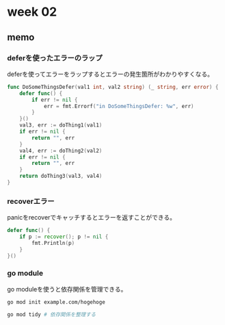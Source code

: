 # week 02

## memo

### deferを使ったエラーのラップ

deferを使ってエラーをラップするとエラーの発生箇所がわかりやすくなる。

```go
func DoSomeThingsDefer(val1 int, val2 string) (_ string, err error) {
	defer func() {
		if err != nil {
			err = fmt.Errorf("in DoSomeThingsDefer: %w", err)
		}
	}()
	val3, err := doThing1(val1)
	if err != nil {
		return "", err
	}
	val4, err := doThing2(val2)
	if err != nil {
		return "", err
	}
	return doThing3(val3, val4)
}
```

### recoverエラー

panicをrecoverでキャッチするとエラーを返すことができる。

```go
defer func() {
    if p := recover(); p != nil {
        fmt.Println(p)
    }
}()
```

### go module

go moduleを使うと依存関係を管理できる。

```bash
go mod init example.com/hogehoge

go mod tidy # 依存関係を整理する
```
